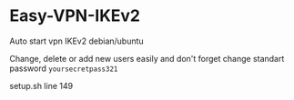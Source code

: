 # Easy-VPN-IKEv2
Auto start vpn IKEv2 debian/ubuntu

Change, delete or add new users easily and don't forget change standart password `yoursecretpass321`

setup.sh line 149
